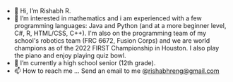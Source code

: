 - 👋 Hi, I’m Rishabh R.
- 👀 I’m interested in mathematics and i am experienced with a few programming languages: Java and Python (and at a more beginner level, C#, R, HTML/CSS, C++). I'm also on the programming team of my school's robotics team (FRC 6672, Fusion Corps) and we are world champions as of the 2022 FIRST Championship in Houston. I also play the piano and enjoy playing quiz bowl.
- 🌱 I’m currently a high school senior (12th grade).
- 📫 How to reach me ... Send an email to me @rishabhreng@gmail.com

<!---
rishabhreng/rishabhreng is a ✨ special ✨ repository because its `README.md` (this file) appears on your GitHub profile.
You can click the Preview link to take a look at your changes.
--->
